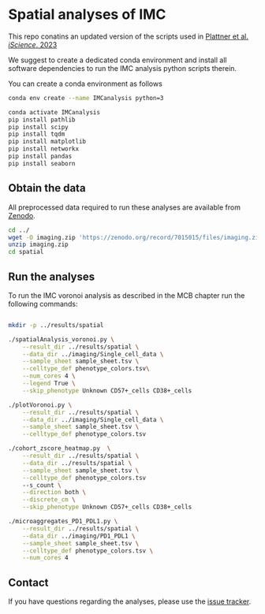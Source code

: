# Spatial analyses of IMC

This repo conatins an updated version of the scripts used in [Plattner et al. *iScience*. 2023](https://doi.org/10.1016/j.isci.2023.108399)

We suggest to create a dedicated conda environment and install all software dependencies to run the IMC analysis
python scripts therein.

You can create a conda environment as follows

```bash
conda env create --name IMCanalysis python=3

conda activate IMCanalysis
pip install pathlib
pip install scipy
pip install tqdm
pip install matplotlib
pip install networkx
pip install pandas
pip install seaborn
```

## Obtain the data
All preprocessed data required to run these analyses are available from [Zenodo](https://doi.org/10.5281/zenodo.7015015).

```bash
cd ../
wget -O imaging.zip 'https://zenodo.org/record/7015015/files/imaging.zip?download=1'
unzip imaging.zip
cd spatial
```

## Run the analyses
To run the IMC voronoi analysis as described in the MCB chapter run the following commands:

```bash

mkdir -p ../results/spatial

./spatialAnalysis_voronoi.py \
    --result_dir ../results/spatial \
    --data_dir ../imaging/Single_cell_data \
    --sample_sheet sample_sheet.tsv \
    --celltype_def phenotype_colors.tsv\
    --num_cores 4 \
    --legend True \
    --skip_phenotype Unknown CD57+_cells CD38+_cells

./plotVoronoi.py \
    --result_dir ../results/spatial \
    --data_dir ../imaging/Single_cell_data \
    --sample_sheet sample_sheet.tsv \
    --celltype_def phenotype_colors.tsv 

./cohort_zscore_heatmap.py  \
    --result_dir ../results/spatial \
    --data_dir ../results/spatial \
    --sample_sheet sample_sheet.tsv \
    --celltype_def phenotype_colors.tsv
    --s_count \
    --direction both \
    --discrete_cm \
    --skip_phenotype Unknown CD57+_cells CD38+_cells

./microaggregates_PD1_PDL1.py \
    --result_dir ../results/spatial \
    --data_dir ../imaging/PD1_PDL1 \
    --sample_sheet sample_sheet.tsv \
    --celltype_def phenotype_colors.tsv \
    --num_cores 4

```


## Contact
If you have questions regarding the analyses, please use the [issue tracker](https://github.com/icbi-lab/loncova_mcb_2024/issues).

